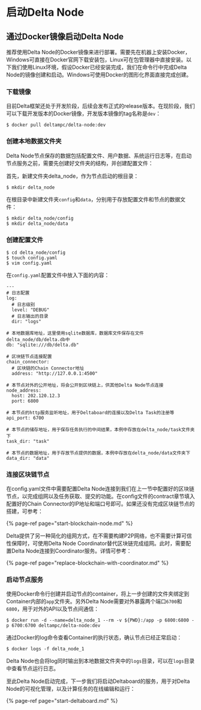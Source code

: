 # 启动Delta Node

## 通过Docker镜像启动Delta Node

推荐使用Delta Node的Docker镜像来进行部署。需要先在机器上安装Docker，Windows可直接在Docker官网下载安装包，Linux可在包管理器中直接安装。以下我们使用Linux环境，假设Docker已经安装完成，我们在命令行中完成Delta Node的镜像创建和启动。Windows可使用Docker的图形化界面直接完成创建。

### 下载镜像

目前Delta框架还处于开发阶段，后续会发布正式的release版本。在现阶段，我们可以下载开发版本的Docker镜像，开发版本镜像的tag名称是`dev`：

```text
$ docker pull deltampc/delta-node:dev
```

### 创建本地数据文件夹

Delta Node节点保存的数据包括配置文件、用户数据、系统运行日志等，在启动节点服务之前，需要先创建好文件夹的结构，并创建配置文件：

首先，新建文件夹delta\_node，作为节点启动的根目录：

```text
$ mkdir delta_node
```

在根目录中新建文件夹`config`和`data`，分别用于存放配置文件和节点的数据文件：

```text
$ mkdir delta_node/config
$ mkdir delta_node/data
```

### 创建配置文件

```text
$ cd delta_node/config
$ touch config.yaml
$ vim config.yaml
```

在`config.yaml`配置文件中放入下面的内容：

```text
---
# 日志配置
log:  
  # 日志级别
  level: "DEBUG"
  # 日志输出的目录
  dir: "logs"

# 本地数据库地址，这里使用sqlite数据库，数据库文件保存在文件delta_node/db/delta.db中
db: "sqlite:///db/delta.db"

# 区块链节点连接配置
chain_connector:
  # 区块链的Chain Connector地址
  address: "http://127.0.0.1:4500"

# 本节点对外的公开地址，将会公开到区块链上，供其他Delta Node节点连接
node_address:
  host: 202.120.12.3
  port: 6800

# 本节点的http服务监听地址，用于Deltaboard的连接以及Delta Task的注册等
api_port: 6700

# 本节点的储存地址，用于保存任务执行的中间结果，本例中存放在delta_node/task文件夹下
task_dir: "task"

# 本节点的数据地址，用于存放节点提供的数据，本例中存放在delta_node/data文件夹下
data_dir: "data"
```

### 连接区块链节点

在config.yaml文件中需要配置Delta Node连接到我们在上一节中配置好的区块链节点，以完成组网以及任务获取、提交的功能。在config文件的contract章节填入配置好的Chain Connector的IP地址和端口号即可。如果还没有完成区块链节点的搭建，可参考：

{% page-ref page="start-blockchain-node.md" %}

Delta提供了另一种简化的组网方式，在不需要构建P2P网络，也不需要计算可信性保障时，可使用Delta Node Coordinator替代区块链完成组网。此时，需要配置Delta Node连接到Coordinator服务。详情可参考：

{% page-ref page="replace-blockchain-with-coordinator.md" %}

### 启动节点服务

使用Docker命令行创建并启动节点的container，将上一步创建的文件夹绑定到Container内部的`app`文件夹。另外Delta Node需要对外暴露两个端口`6700`和`6800`，用于对外的API以及节点间通信：

```text
$ docker run -d --name=delta_node_1 --rm -v ${PWD}:/app -p 6800:6800 -p 6700:6700 deltampc/delta-node:dev
```

通过Docker的log命令查看Container的执行状态，确认节点已经正常启动：

```text
$ docker logs -f delta_node_1
```

Delta Node也会将log同时输出到本地数据文件夹中的`logs`目录，可以在`logs`目录中查看节点运行日志。

至此Delta Node启动完成，下一步我们将启动Deltaboard的服务，用于对Delta Node的可视化管理，以及计算任务的在线编辑和运行：

{% page-ref page="start-deltaboard.md" %}

